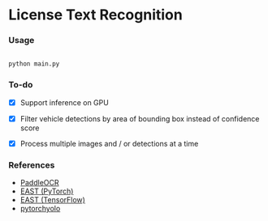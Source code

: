 # License Text Recognition

### Usage

```python

python main.py 

```

### To-do

- [x] Support inference on GPU
- [x] Filter vehicle detections by area of bounding box instead of confidence score
- [x] Process multiple images and / or detections at a time


### References

- [PaddleOCR](https://github.com/PaddlePaddle/PaddleOCR)
- [EAST (PyTorch)](https://github.com/SakuraRiven/EAST)
- [EAST (TensorFlow)](https://github.com/argman/EAST)
- [pytorchyolo](https://github.com/eriklindernoren/PyTorch-YOLOv3)
